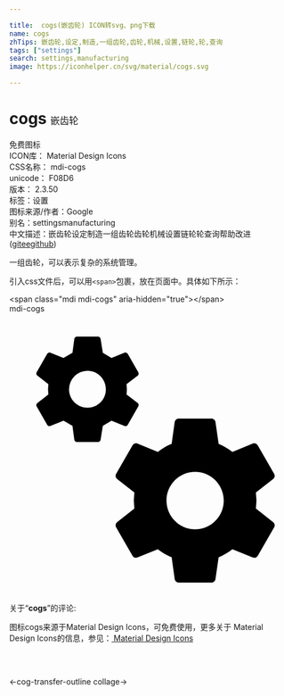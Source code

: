 ```yaml
---

title:  cogs(嵌齿轮) ICON转svg、png下载
name: cogs
zhTips: 嵌齿轮,设定,制造,一组齿轮,齿轮,机械,设置,链轮,轮,查询
tags: ["settings"]
search: settings,manufacturing
image: https://iconhelper.cn/svg/material/cogs.svg

---
```


# cogs  <small style="font-size: 60%;font-weight: 100">嵌齿轮</small>


<div class="detail-page">
<p>
<span><span class="badge-success badge">免费图标</span> </span>
<br/>
<span>
ICON库：
<span class="badge-secondary badge">Material Design Icons</span> 
</span>
<br/>
<span>
CSS名称：
<span class="badge-secondary badge">mdi-cogs</span> 
</span>
<br/>
<span>
unicode：
<span class="badge-secondary badge">F08D6</span> 
<copy-btn content='F08D6' btn-title=""></copy-btn>
<copy-btn :content='String.fromCodePoint(parseInt("F08D6", 16))' btn-title="复制U"></copy-btn>
</span>
<br/>
<span>
版本：
<span class="badge-secondary badge">2.3.50</span> 
</span><br/><span>标签：<span class="badge-light badge"><router-link to="/tags/settings.html">设置</router-link></span></span>
<br/>
<span>图标来源/作者：<span class="badge-light badge">Google</span></span> 
<br/>
<span>别名：<span class="badge-light badge">settings</span><span class="badge-light badge">manufacturing</span></span><br/><span class="zh-detail">中文描述：<span class="badge-primary badge">嵌齿轮</span><span class="badge-primary badge">设定</span><span class="badge-primary badge">制造</span><span class="badge-primary badge">一组齿轮</span><span class="badge-primary badge">齿轮</span><span class="badge-primary badge">机械</span><span class="badge-primary badge">设置</span><span class="badge-primary badge">链轮</span><span class="badge-primary badge">轮</span><span class="badge-primary badge">查询</span><span class="help-link"><span>帮助改进</span>(<a href="https://gitee.com/liuwave/icon-helper/edit/master/json/material/cogs.json" target="_blank" rel="noopener noreferrer">gitee</a><a href="https://github.com/liuwave/icon-helper/edit/master/json/material/cogs.json" target="_blank" rel="noopener noreferrer">github</a></span>)</span><br/>
</p>
</div><div class="description description alert alert-light">一组齿轮，可以表示复杂的系统管理。</div>
<div class="alert alert-dark">
  <i class="mdi mdi-cogs mdi-48px"></i>
  <i class="mdi mdi-cogs mdi-36px"></i>
  <i class="mdi mdi-cogs mdi-24px"></i>
  <i class="mdi mdi-cogs mdi-18px"></i>
</div>
<div>
  <p>引入css文件后，可以用<code>&lt;span&gt;</code>包裹，放在页面中。具体如下所示：    
  </p>
  <div class="alert alert-primary" style="font-size: 14px">
    &lt;span class="mdi mdi-cogs" aria-hidden="true"&gt;&lt;/span&gt;
    <copy-btn content='<span class="mdi mdi-cogs" aria-hidden="true"></span>'></copy-btn>
  </div>
  <div class="alert alert-secondary">
    <i class="mdi mdi-cogs"
    style="font-size: 24px"
    aria-hidden="true"></i> mdi-cogs
    <copy-btn content="mdi-cogs" btn-title="复制图标名称"></copy-btn>
  </div>
</div>
<div id="svg" class="svg-wrap">
<svg xmlns="http://www.w3.org/2000/svg" viewBox="0 0 24 24"><path d="M15.9,18.45C17.25,18.45 18.35,17.35 18.35,16C18.35,14.65 17.25,13.55 15.9,13.55C14.54,13.55 13.45,14.65 13.45,16C13.45,17.35 14.54,18.45 15.9,18.45M21.1,16.68L22.58,17.84C22.71,17.95 22.75,18.13 22.66,18.29L21.26,20.71C21.17,20.86 21,20.92 20.83,20.86L19.09,20.16C18.73,20.44 18.33,20.67 17.91,20.85L17.64,22.7C17.62,22.87 17.47,23 17.3,23H14.5C14.32,23 14.18,22.87 14.15,22.7L13.89,20.85C13.46,20.67 13.07,20.44 12.71,20.16L10.96,20.86C10.81,20.92 10.62,20.86 10.54,20.71L9.14,18.29C9.05,18.13 9.09,17.95 9.22,17.84L10.7,16.68L10.65,16L10.7,15.31L9.22,14.16C9.09,14.05 9.05,13.86 9.14,13.71L10.54,11.29C10.62,11.13 10.81,11.07 10.96,11.13L12.71,11.84C13.07,11.56 13.46,11.32 13.89,11.15L14.15,9.29C14.18,9.13 14.32,9 14.5,9H17.3C17.47,9 17.62,9.13 17.64,9.29L17.91,11.15C18.33,11.32 18.73,11.56 19.09,11.84L20.83,11.13C21,11.07 21.17,11.13 21.26,11.29L22.66,13.71C22.75,13.86 22.71,14.05 22.58,14.16L21.1,15.31L21.15,16L21.1,16.68M6.69,8.07C7.56,8.07 8.26,7.37 8.26,6.5C8.26,5.63 7.56,4.92 6.69,4.92A1.58,1.58 0 0,0 5.11,6.5C5.11,7.37 5.82,8.07 6.69,8.07M10.03,6.94L11,7.68C11.07,7.75 11.09,7.87 11.03,7.97L10.13,9.53C10.08,9.63 9.96,9.67 9.86,9.63L8.74,9.18L8,9.62L7.81,10.81C7.79,10.92 7.7,11 7.59,11H5.79C5.67,11 5.58,10.92 5.56,10.81L5.4,9.62L4.64,9.18L3.5,9.63C3.41,9.67 3.3,9.63 3.24,9.53L2.34,7.97C2.28,7.87 2.31,7.75 2.39,7.68L3.34,6.94L3.31,6.5L3.34,6.06L2.39,5.32C2.31,5.25 2.28,5.13 2.34,5.03L3.24,3.47C3.3,3.37 3.41,3.33 3.5,3.37L4.63,3.82L5.4,3.38L5.56,2.19C5.58,2.08 5.67,2 5.79,2H7.59C7.7,2 7.79,2.08 7.81,2.19L8,3.38L8.74,3.82L9.86,3.37C9.96,3.33 10.08,3.37 10.13,3.47L11.03,5.03C11.09,5.13 11.07,5.25 11,5.32L10.03,6.06L10.06,6.5L10.03,6.94Z" /></svg>
</div>
<detail full-name='mdi-cogs'></detail>
<div class="icon-detail__container">
<p>关于“<b>cogs</b>”的评论:</p>
</div>
<Vssue title="关于“cogs”的评论" />    
<div><p>图标cogs来源于Material Design Icons，可免费使用，更多关于 Material Design Icons的信息，参见：<a target="_blank" href="https://iconhelper.cn/material.html"> Material Design Icons</a>
</p></div>

<div style="padding:2rem 0 " class="page-nav"><p class="inner"><span class="prev">←<router-link to="/icon/cog-transfer-outline.html">cog-transfer-outline</router-link></span> <span class="next"><router-link to="/icon/collage.html">collage</router-link>→</span></p></div>

